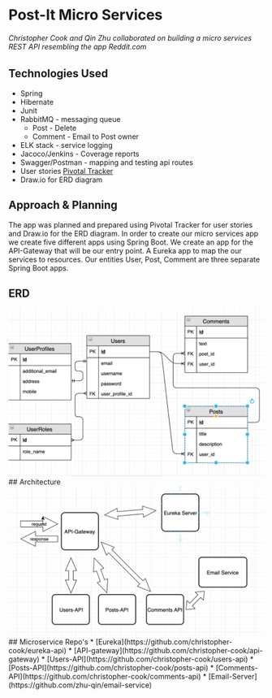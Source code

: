 # Post-It Micro Services

###### Christopher Cook and Qin Zhu collaborated on building a micro services REST API resembling the app Reddit.com


## Technologies Used
* Spring
* Hibernate
* Junit
* RabbitMQ - messaging queue
  * Post - Delete
  * Comment - Email to Post owner
* ELK stack - service logging
* Jacoco/Jenkins - Coverage reports
* Swagger/Postman - mapping and testing api routes
* User stories [Pivotal Tracker](https://www.pivotaltracker.com/n/projects/2416890)
* Draw.io for ERD diagram

## Approach & Planning
The app was planned and prepared using Pivotal Tracker for user stories and Draw.io for the ERD diagram. In order to create our micro services app we create five different apps using Spring Boot. We create an app for the API-Gateway that will be our entry point. A Eureka app to map the our services to resources. Our entities User, Post, Comment are three separate Spring Boot apps.

## ERD
<img src="assets/microservice_erd_final.png">
## Architecture
<img src="assets/microservices_architecture_final.png">
## Microservice Repo's
* [Eureka](https://github.com/christopher-cook/eureka-api)
* [API-gateway](https://github.com/christopher-cook/api-gateway)
* [Users-API](https://github.com/christopher-cook/users-api)
* [Posts-API](https://github.com/christopher-cook/posts-api)
* [Comments-API](https://github.com/christopher-cook/comments-api)
* [Email-Server](https://github.com/zhu-qin/email-service)
